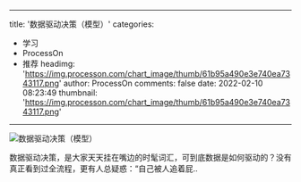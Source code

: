 
---
title: '数据驱动决策（模型）'
categories: 
 - 学习
 - ProcessOn
 - 推荐
headimg: 'https://img.processon.com/chart_image/thumb/61b95a490e3e740ea7343117.png'
author: ProcessOn
comments: false
date: 2022-02-10 08:23:49
thumbnail: 'https://img.processon.com/chart_image/thumb/61b95a490e3e740ea7343117.png'
---

<div>   
<img class="thumb" alt="数据驱动决策（模型）" src="https://img.processon.com/chart_image/thumb/61b95a490e3e740ea7343117.png" referrerpolicy="no-referrer">
<p>数据驱动决策，是大家天天挂在嘴边的时髦词汇，可到底数据是如何驱动的？没有真正看到过全流程，更有人总疑惑：“自己被人追着屁..</p>  
</div>
            